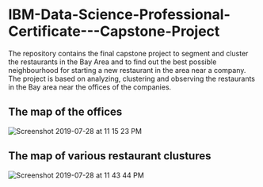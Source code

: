 # IBM-Data-Science-Professional-Certificate---Capstone-Project

The repository contains the final capstone project to segment and cluster the restaurants in the Bay Area and to find out the best possible neighbourhood for starting a new restaurant in the area near a company. The project is based on analyzing, clustering and observing the restaurants in the Bay area near the offices of the companies.

## The map of the offices 

![Screenshot 2019-07-28 at 11 15 23 PM](https://user-images.githubusercontent.com/35381035/62012440-cf775280-b1a3-11e9-9120-9596d92ed588.png)

## The map of various restaurant clustures

![Screenshot 2019-07-28 at 11 43 44 PM](https://user-images.githubusercontent.com/35381035/62012448-05b4d200-b1a4-11e9-9e38-ba6cbd45998d.png)


